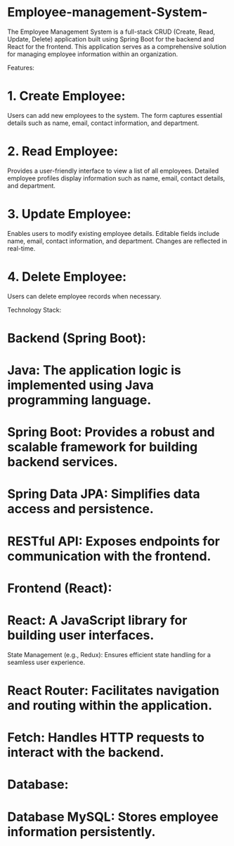 # Employee-management-System-

The Employee Management System is a full-stack CRUD (Create, Read, Update, Delete) application built using Spring Boot for the backend and React for the frontend. This application serves as a comprehensive solution for managing employee information within an organization.

Features:
# 1. Create Employee:
Users can add new employees to the system.
The form captures essential details such as name, email, contact information, and department.
# 2. Read Employee:
Provides a user-friendly interface to view a list of all employees.
Detailed employee profiles display information such as name, email, contact details, and department.
# 3. Update Employee:
Enables users to modify existing employee details.
Editable fields include name, email, contact information, and department.
Changes are reflected in real-time.
# 4. Delete Employee:
Users can delete employee records when necessary.

Technology Stack:
# Backend (Spring Boot):
# Java: The application logic is implemented using Java programming language.
# Spring Boot: Provides a robust and scalable framework for building backend services.
# Spring Data JPA: Simplifies data access and persistence.
# RESTful API: Exposes endpoints for communication with the frontend.
# Frontend (React):
# React: A JavaScript library for building user interfaces.
State Management (e.g., Redux): Ensures efficient state handling for a seamless user experience.
# React Router: Facilitates navigation and routing within the application.
# Fetch: Handles HTTP requests to interact with the backend.
# Database:
# Database MySQL: Stores employee information persistently.
